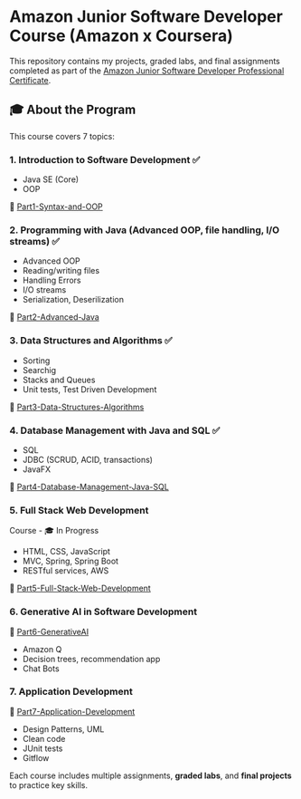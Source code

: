 # Amazon Junior Software Developer Course (Amazon x Coursera)

This repository contains my projects, graded labs, and final assignments completed as part of the [Amazon Junior Software Developer Professional Certificate](https://www.coursera.org/professional-certificates/amazon-junior-software-developer).

## 🎓 About the Program

This course covers 7 topics:

### 1. Introduction to Software Development ✅

- Java SE (Core)
- OOP

📂 [Part1-Syntax-and-OOP](./Part1-Syntax-and-OOP)

### 2.  Programming with Java (Advanced OOP, file handling, I/O streams) ✅

- Advanced OOP
- Reading/writing files
- Handling Errors 
- I/O streams 
- Serialization, Deserilization 

📂 [Part2-Advanced-Java](./Part2-Advanced-Java)

### 3. Data Structures and Algorithms ✅

- Sorting 
- Searchig
- Stacks and Queues
- Unit tests, Test Driven Development

📂 [Part3-Data-Structures-Algorithms](./Part3-Data-Structures-Algorithms)

### 4. Database Management with Java and SQL ✅

- SQL
- JDBC (SCRUD, ACID, transactions) 
- JavaFX

📂 [Part4-Database-Management-Java-SQL](./Part4-Database-Management-Java-SQL)

### 5. Full Stack Web Development 
Course - 🎓 In Progress

- HTML, CSS, JavaScript
- MVC, Spring, Spring Boot
- RESTful services, AWS

📂 [Part5-Full-Stack-Web-Development](./Part5-Full-Stack-Web-Development)

### 6. Generative AI in Software Development
📂 [Part6-GenerativeAI](./Part6-GenerativeAI)

- Amazon Q
- Decision trees, recommendation app
- Chat Bots

### 7. Application Development 
📂 [Part7-Application-Development](./Part7-Application-Development)

- Design Patterns, UML
- Clean code
- JUnit tests
- Gitflow

Each course includes multiple assignments, **graded labs**, and **final projects** to practice key skills.
